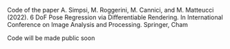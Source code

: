 Code of the paper A. Simpsi, M. Roggerini, M. Cannici, and M. Matteucci (2022). 6 DoF Pose Regression via Differentiable Rendering. In International Conference on Image Analysis and Processing. Springer, Cham
  
Code will be made public soon
